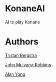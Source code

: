 # KonaneAI
AI to play Konane

# Authors
[Tristan Bergstra](https://github.com/bergstrat/)

[John Mulvany-Robbins](https://github.com/reboss/)

[Alan Yong](https://github.com/adfyong/)

